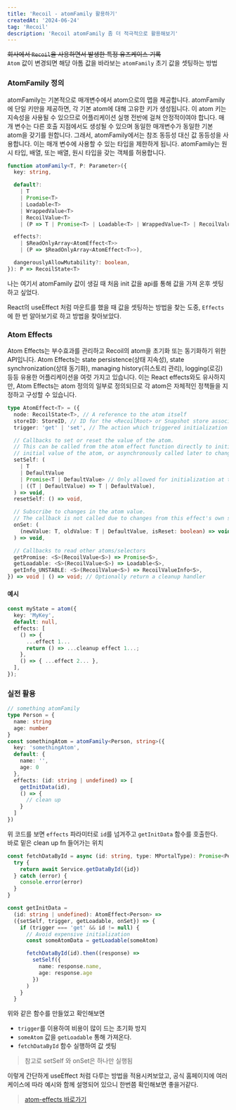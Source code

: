 ```yaml
---
title: 'Recoil - atomFamily 활용하기'
createdAt: '2024-06-24'
tag: 'Recoil'
description: 'Recoil atomFamily 좀 더 적극적으로 활용해보기'
---
```


~~회사에서 `Recoil`을 사용하면서 발생한 특정 유즈케이스 기록~~  
`Atom` 값이 변경되면 해당 아톰 값을 바라보는 `atomFamily` 초기 값을 셋팅하는 방법

### AtomFamily 정의

atomFamily는 기본적으로 매개변수에서 atom으로의 맵을 제공합니다. atomFamily에 단일 키만을 제공하면, 각 기본 atom에 대해 고유한 키가 생성됩니다. 이 atom 키는 지속성을 사용될 수 있으므로 어플리케이션 실행 전반에 걸쳐 안정적이여야 합니다. 매개 변수는 다른 호출 지점에서도 생성될 수 있으며 동일한 매개변수가 동일한 기본 atom을 갖기를 원합니다. 그래서, atomFamily에서는 참조 동등성 대신 값 동등성을 사용합니다. 이는 매개 변수에 사용할 수 있는 타입을 제한하게 됩니다. atomFamily는 원시 타입, 배열, 또는 배열, 원시 타입을 갖는 객체를 허용합니다.

```ts
function atomFamily<T, P: Parameter>({
  key: string,

  default?:
    | T
    | Promise<T>
    | Loadable<T>
    | WrappedValue<T>
    | RecoilValue<T>
    | (P => T | Promise<T> | Loadable<T> | WrappedValue<T> | RecoilValue<T>),

  effects?:
    | $ReadOnlyArray<AtomEffect<T>>
    | (P => $ReadOnlyArray<AtomEffect<T>>),

  dangerouslyAllowMutability?: boolean,
}): P => RecoilState<T>
```

나는 여기서 atomFamily 값이 생길 때 처음 init 값을 api를 통해 값을 가져 온후 셋팅하고 싶었다.

React의 useEffect 처럼 마운트를 했을 때 값을 셋팅하는 방법을 찾는 도중, `Effects`에 한 번 알아보기로 하고 방법을 찾아보았다.

### Atom Effects

Atom Effects는 부수효과를 관리하고 Recoil의 atom을 초기화 또는 동기화하기 위한 API입니다. Atom Effects는 state persistence(상태 지속성), state synchronization(상태 동기화), managing history(히스토리 관리), logging(로깅) 등등 유용한 어플리케이션을 여럿 가지고 있습니다. 이는 React effects와도 유사하지만, Atom Effects는 atom 정의의 일부로 정의되므로 각 atom은 자체적인 정책들을 지정하고 구성할 수 있습니다.

```ts
type AtomEffect<T> = ({
  node: RecoilState<T>, // A reference to the atom itself
  storeID: StoreID, // ID for the <RecoilRoot> or Snapshot store associated with this effect.
  trigger: 'get' | 'set', // The action which triggered initialization of the atom

  // Callbacks to set or reset the value of the atom.
  // This can be called from the atom effect function directly to initialize the
  // initial value of the atom, or asynchronously called later to change it.
  setSelf: (
    | T
    | DefaultValue
    | Promise<T | DefaultValue> // Only allowed for initialization at this time
    | ((T | DefaultValue) => T | DefaultValue),
  ) => void,
  resetSelf: () => void,

  // Subscribe to changes in the atom value.
  // The callback is not called due to changes from this effect's own setSelf().
  onSet: (
    (newValue: T, oldValue: T | DefaultValue, isReset: boolean) => void,
  ) => void,

  // Callbacks to read other atoms/selectors
  getPromise: <S>(RecoilValue<S>) => Promise<S>,
  getLoadable: <S>(RecoilValue<S>) => Loadable<S>,
  getInfo_UNSTABLE: <S>(RecoilValue<S>) => RecoilValueInfo<S>,
}) => void | () => void; // Optionally return a cleanup handler
```

#### 예시

```ts
const myState = atom({
  key: 'MyKey',
  default: null,
  effects: [
    () => {
      ...effect 1...
      return () => ...cleanup effect 1...;
    },
    () => { ...effect 2... },
  ],
});
```

### 실전 활용

```ts
// something atomFamily
type Person = {
  name: string
  age: number
}
const somethingAtom = atomFamily<Person, string>({
  key: 'somethingAtom',
  default: {
    name: '',
    age: 0
  },
  effects: (id: string | undefined) => [
    getInitData(id),
    () => {
      // clean up
    }
  ]
})
```

위 코드를 보면 `effects` 파라미터로 `id`를 넘겨주고 `getInitData` 함수를 호출한다.  
바로 밑은 clean up fn 들어가는 위치

```ts
const fetchDataById = async (id: string, type: MPortalType): Promise<Person> => {
  try {
    return await Service.getDataById({id})
  } catch (error) {
    console.error(error)
  }
}

const getInitData =
  (id: string | undefined): AtomEffect<Person> =>
  ({setSelf, trigger, getLoadable, onSet}) => {
    if (trigger === 'get' && id != null) {
      // Avoid expensive initialization
      const someAtomData = getLoadable(someAtom)

      fetchDataById(id).then((response) =>
        setSelf({
          name: response.name,
          age: response.age
        })
      )
    }
  }
```

위와 같은 함수를 만들었고 확인해보면

- `trigger`를 이용하여 비용이 많이 드는 초기화 방지
- `someAtom` 값을 `getLoadable` 통해 가져온다.
- `fetchDataById` 함수 실행하여 값 셋팅

> 참고로 setSelf 와 onSet은 하나만 실행됨

이렇게 간단하게 useEffect 처럼 다루는 방법을 적용시켜보았고, 공식 홈페이지에 여러 케이스에 따라 예시와 함께 설명되어 있으니
한번쯤 확인해보면 좋을거같다.

> [atom-effects 바로가기](https://recoiljs.org/ko/docs/guides/atom-effects)
